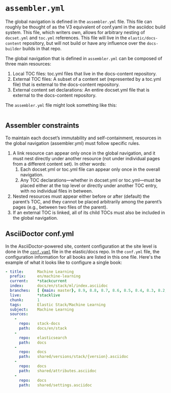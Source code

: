 # `assembler.yml`

The global navigation is defined in the `assembler.yml` file. This file can roughly be thought of as the V3 equivalent of conf.yaml in the asciidoc build system. This file, which writers own, allows for arbitrary nesting of `docset.yml` and `toc.yml` references. This file will live in the `elastic/docs-content` repository, but will not build or have any influence over the `docs-builder` builds in that repo.

The global navigation that is defined in `assembler.yml` can be composed of three main resources:
1. Local TOC files: toc.yml files that live in the docs-content repository.
2. External TOC files: A subset of a content set (represented by a toc.yml file) that is external to the docs-content repository.
3. External content set declarations: An entire docset.yml file that is external to the docs-content repository.

The `assembler.yml` file might look something like this:

```yaml

```

## Assembler constraints

To maintain each docset’s immutability and self-containment, resources in the global navigation (assembler.yml) must follow specific rules.
1. A link resource can appear only once in the global navigation, and it must nest directly under another resource (not under individual pages from a different content set). In other words:
    1. Each docset.yml or toc.yml file can appear only once in the overall navigation.
    1. Any TOC declarations—whether in docset.yml or toc.yml—must be placed either at the top level or directly under another TOC entry, with no individual files in between.
1. Nested resources must appear either before or after (default) the parent’s TOC, and they cannot be placed arbitrarily among the parent’s pages (e.g., between two files of the parent).
1. If an external TOC is linked, all of its child TOCs must also be included in the global navigation.

## AsciiDoctor conf.yml

In the AsciiDoctor-powered site, content configuration at the site level is done in the [`conf.yaml`](https://github.com/elastic/docs/blob/master/conf.yaml) file in the elastic/docs repo. In the `conf.yml` file, the configuration information for all books are listed in this one file. Here's the example of what it looks like to configure a single book:

```yaml
- title:      Machine Learning
  prefix:     en/machine-learning
  current:    *stackcurrent
  index:      docs/en/stack/ml/index.asciidoc
  branches:   [ {main: master}, 8.9, 8.8, 8.7, 8.6, 8.5, 8.4, 8.3, 8.2, 8.1, 8.0, 7.17, 7.16, 7.15, 7.14, 7.13, 7.12, 7.11, 7.10, 7.9, 7.8, 7.7, 7.6, 7.5, 7.4, 7.3, 7.2, 7.1, 7.0, 6.8, 6.7, 6.6, 6.5, 6.4, 6.3 ]
  live:       *stacklive
  chunk:      1
  tags:       Elastic Stack/Machine Learning
  subject:    Machine Learning
  sources:
    -
      repo:   stack-docs
      path:   docs/en/stack
    -
      repo:   elasticsearch
      path:   docs
    -
      repo:   docs
      path:   shared/versions/stack/{version}.asciidoc
    -
      repo:   docs
      path:   shared/attributes.asciidoc
    -
      repo:   docs
      path:   shared/settings.asciidoc
```
